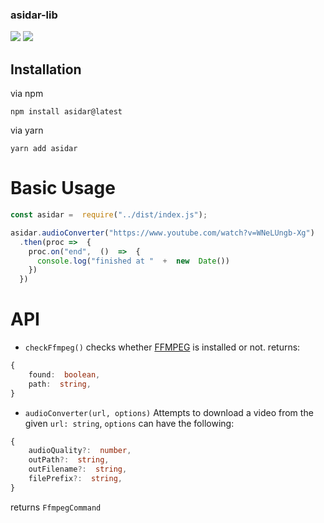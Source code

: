 ### asidar-lib
<div>
	<img src="https://img.shields.io/bundlephobia/min/asidar-lib" />
	<img src="https://img.shields.io/bundlephobia/minzip/asidar-lib" />
</div>

##  Installation

via npm

```
npm install asidar@latest
```
via yarn
```
yarn add asidar
```
#  Basic Usage

```js
const asidar =  require("../dist/index.js");

asidar.audioConverter("https://www.youtube.com/watch?v=WNeLUngb-Xg")
  .then(proc =>  {
    proc.on("end",  ()  =>  {
      console.log("finished at "  +  new  Date())
    })
  })
```

#  API
- `checkFfmpeg()`
checks whether <a  href="https://ffmpeg.org/">FFMPEG</a> is installed or not.
returns:
```ts
{
	found:  boolean,
	path:  string,
}
```
- `audioConverter(url, options)`
 Attempts to download a video from the given `url: string`,  `options` can have the following:
```ts
{
	audioQuality?:  number,
	outPath?:  string,
	outFilename?:  string,
	filePrefix?:  string,
}
```
returns `FfmpegCommand`
